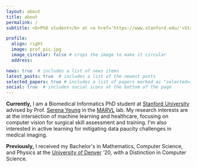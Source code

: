 ```yaml
---
layout: about
title: about
permalink: /
subtitle: <b>PhD student</b> at <a href='https://www.stanford.edu/'>Stanford</a>.

profile:
  align: right
  image: prof_pic.jpg
  image_circular: false # crops the image to make it circular
  address: 

news: true  # includes a list of news items
latest_posts: true  # includes a list of the newest posts
selected_papers: true # includes a list of papers marked as "selected={true}"
social: true  # includes social icons at the bottom of the page
---
```


<b>Currently,</b> I am a Biomedical Informatics PhD student at <a href="https://med.stanford.edu/bmi.html">Stanford University</a> advised by Prof. <a href="https://ai.stanford.edu/~syyeung/">Serena Yeung</a> in the <a href="https://marvl.stanford.edu/">MARVL</a> lab. My research interests are at the intersection of machine learning and healthcare, focusing on computer vision for surgical skill assessment and training. I'm also interested in active learning for mitigating data paucity challenges in medical imaging. 

<b>Previously,</b> I received my Bachelor's in Mathematics, Computer Science, and Physics at the <a href="https://ritchieschool.du.edu/academics-education/departments/computer-science">University of Denver</a> ‘20, with a Distinction in Computer Science. 